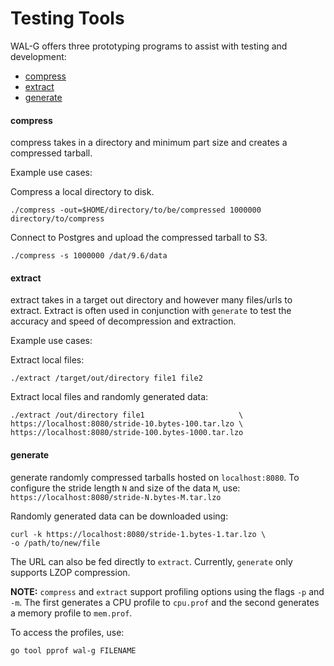 # Testing Tools

WAL-G offers three prototyping programs to assist with testing and development:

* [compress](#compress)
* [extract](#extract)
* [generate](#generate)


#### compress

compress takes in a directory and minimum part size and creates a compressed tarball.

Example use cases:

Compress a local directory to disk.

```
./compress -out=$HOME/directory/to/be/compressed 1000000 directory/to/compress
```

Connect to Postgres and upload the compressed tarball to S3.

```
./compress -s 1000000 /dat/9.6/data
```

#### extract

extract takes in a target out directory and however many files/urls to extract. Extract is often used in conjunction with `generate` to test the accuracy and speed of decompression and extraction.

Example use cases:

Extract local files:

```
./extract /target/out/directory file1 file2 
```

Extract local files and randomly generated data:

```
./extract /out/directory file1                     \
https://localhost:8080/stride-10.bytes-100.tar.lzo \
https://localhost:8080/stride-100.bytes-1000.tar.lzo
```

#### generate

generate randomly compressed tarballs hosted on `localhost:8080`. To configure the stride length `N` and size of the data `M`, use: `https://localhost:8080/stride-N.bytes-M.tar.lzo`

Randomly generated data can be downloaded using:

```
curl -k https://localhost:8080/stride-1.bytes-1.tar.lzo \
-o /path/to/new/file
```
The URL can also be fed directly to `extract`. Currently, `generate` only supports LZOP compression.


**NOTE:** `compress` and `extract` support profiling options using the flags `-p` and `-m`. The first generates a CPU profile to `cpu.prof` and the second generates a memory profile to `mem.prof`.

To access the profiles, use:

```
go tool pprof wal-g FILENAME
```